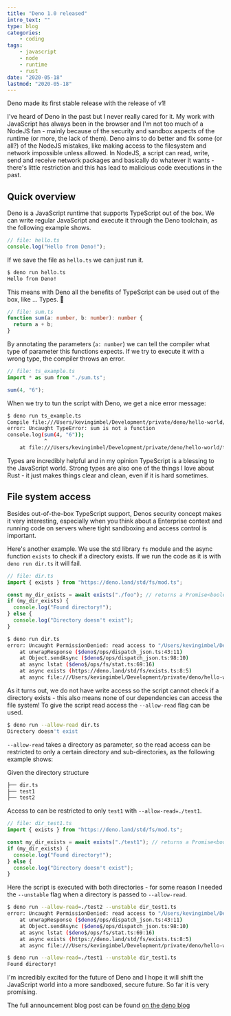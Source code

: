 ```yaml
---
title: "Deno 1.0 released"
intro_text: ""
type: blog
categories:
    - coding
tags:
    - javascript
    - node
    - runtime
    - rust 
date: "2020-05-18"
lastmod: "2020-05-18"
---
```


Deno made its first stable release with the release of v1! 

I've heard of Deno in the past but I never really cared for it. My work with JavaScript has always been in the browser and I'm not too much of a NodeJS fan - mainly because of the security and sandbox aspects of the runtime (or more, the lack of them). Deno aims to do better and fix some (or all?) of the NodeJS mistakes, like making access to the filesystem and network impossible unless allowed. In NodeJS, a script can read, write, send and receive network packages and basically do whatever it wants - there's little restriction and this has lead to malicious code executions in the past. 

## Quick overview

Deno is a JavaScript runtime that supports TypeScript out of the box. We can write regular JavaScript and execute it through the Deno toolchain, as the following example shows.

```ts
// file: hello.ts
console.log("Hello from Deno!");
```

If we save the file as `hello.ts` we can just run it.

```bash
$ deno run hello.ts
Hello from Deno!
```

This means with Deno all the benefits of TypeScript can be used out of the box, like ... Types. 😬

```ts
// file: sum.ts
function sum(a: number, b: number): number {
  return a + b;
}
```

By annotating the parameters (`a: number`) we can tell the compiler what type of parameter this functions expects. If we try to execute it with a wrong type, the compiler throws an error.

```ts
// file: ts_example.ts
import * as sum from "./sum.ts";

sum(4, "6");
```
When we try to tun the script with Deno, we get a nice error message:

```bash
$ deno run ts_example.ts
Compile file:///Users/kevingimbel/Development/private/deno/hello-world/ts_example.ts
error: Uncaught TypeError: sum is not a function
console.log(sum(4, "6"));
            ^
    at file:///Users/kevingimbel/Development/private/deno/hello-world/ts_example.ts:3:13
```

Types are incredibly helpful and in my opinion TypeScript is a blessing to the JavaScript world. Strong types are also one of the things I love about Rust - it just makes things clear and clean, even if it is hard sometimes. 

## File system access

Besides out-of-the-box TypeScript support, Denos security concept makes it very interesting, especially when you think about a Enterprise context and running code on servers where tight sandboxing and access control is important.

Here's another example. We use the std library `fs` module and the async function `exists` to check if a directory exists. If we run the code as it is with `deno run dir.ts` it will fail.

```ts
// file: dir.ts
import { exists } from "https://deno.land/std/fs/mod.ts";

const my_dir_exists = await exists("./foo"); // returns a Promise<boolean>
if (my_dir_exists) {
  console.log("Found directory!");
} else {
  console.log("Directory doesn't exist");
}
```

```bash
$ deno run dir.ts
error: Uncaught PermissionDenied: read access to "/Users/kevingimbel/Development/private/deno/hello-world/foo", run again with the --allow-read flag
    at unwrapResponse ($deno$/ops/dispatch_json.ts:43:11)
    at Object.sendAsync ($deno$/ops/dispatch_json.ts:98:10)
    at async lstat ($deno$/ops/fs/stat.ts:69:16)
    at async exists (https://deno.land/std/fs/exists.ts:8:5)
    at async file:///Users/kevingimbel/Development/private/deno/hello-world/dir.ts:8:23
```

As it turns out, we do not have write access so the script cannot check if a directory exists - this also means none of our dependencies can access the file system! To give the script read access the `--allow-read` flag can be used.

```bash
$ deno run --allow-read dir.ts 
Directory doesn't exist
```

`--allow-read` takes a directory as parameter, so the read access can be restricted to only a certain directory and sub-directories, as the following example shows:

Given the directory structure

```bash
├── dir.ts
├── test1
├── test2
```

Access to can be restricted to only `test1` with `--allow-read=./test1`.

```ts
// file: dir_test1.ts
import { exists } from "https://deno.land/std/fs/mod.ts";

const my_dir_exists = await exists("./test1"); // returns a Promise<boolean>
if (my_dir_exists) {
  console.log("Found directory!");
} else {
  console.log("Directory doesn't exist");
}
```

Here the script is executed with both directories - for some reason I needed the `--unstable` flag when a directory is passed to `--allow-read`.
```bash
$ deno run --allow-read=./test2 --unstable dir_test1.ts 
error: Uncaught PermissionDenied: read access to "/Users/kevingimbel/Development/private/deno/hello-world/test1", run again with the --allow-read flag
    at unwrapResponse ($deno$/ops/dispatch_json.ts:43:11)
    at Object.sendAsync ($deno$/ops/dispatch_json.ts:98:10)
    at async lstat ($deno$/ops/fs/stat.ts:69:16)
    at async exists (https://deno.land/std/fs/exists.ts:8:5)
    at async file:///Users/kevingimbel/Development/private/deno/hello-world/dir_test1.ts:8:23

$ deno run --allow-read=./test1 --unstable dir_test1.ts 
Found directory!
```

I'm incredibly excited for the future of Deno and I hope it will shift the JavaScript world into a more sandboxed, secure future. So far it is very promising.

The full announcement blog post can be found [on the deno blog](https://deno.land/v1)